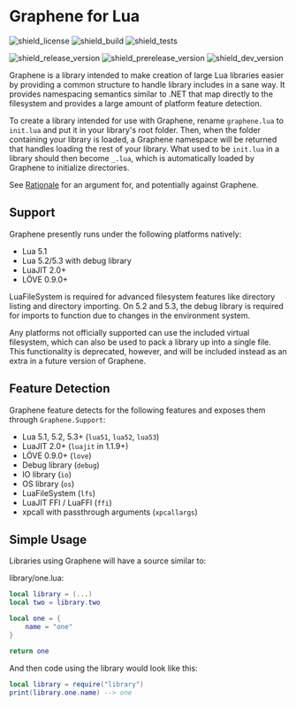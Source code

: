 # Graphene for Lua
![shield_license]
![shield_build]
![shield_tests]

![shield_release_version]
![shield_prerelease_version]
![shield_dev_version]

Graphene is a library intended to make creation of large Lua libraries easier by providing a common structure to handle library includes in a sane way. It provides namespacing semantics similar to .NET that map directly to the filesystem and provides a large amount of platform feature detection.

To create a library intended for use with Graphene, rename `graphene.lua` to `init.lua` and put it in your library's root folder. Then, when the folder containing your library is loaded, a Graphene namespace will be returned that handles loading the rest of your library. What used to be `init.lua` in a library should then become `_.lua`, which is automatically loaded by Graphene to initialize directories.

See [Rationale](docs/rationale.md) for an argument for, and potentially against Graphene.

## Support
Graphene presently runs under the following platforms natively:
- Lua 5.1
- Lua 5.2/5.3 with debug library
- LuaJIT 2.0+
- LÖVE 0.9.0+

LuaFileSystem is required for advanced filesystem features like directory listing and directory importing. On 5.2 and 5.3, the debug library is required for imports to function due to changes in the environment system.

Any platforms not officially supported can use the included virtual filesystem, which can also be used to pack a library up into a single file. This functionality is deprecated, however, and will be included instead as an extra in a future version of Graphene.

## Feature Detection
Graphene feature detects for the following features and exposes them through `Graphene.Support`:
- Lua 5.1, 5.2, 5.3+ (`lua51`, `lua52`, `lua53`)
- LuaJIT 2.0+ (`luajit` in 1.1.9+)
- LÖVE 0.9.0+ (`love`)
- Debug library (`debug`)
- IO library (`io`)
- OS library (`os`)
- LuaFileSystem (`lfs`)
- LuaJIT FFI / LuaFFI (`ffi`)
- xpcall with passthrough arguments (`xpcallargs`)

## Simple Usage

Libraries using Graphene will have a source similar to:

library/one.lua:
```lua
local library = (...)
local two = library.two

local one = {
	name = "one"
}

return one
```

And then code using the library would look like this:

```lua
local library = require("library")
print(library.one.name) --> one
```

[shield_license]: https://img.shields.io/badge/license-zlib/libpng-333333.svg?style=flat-square
[shield_build]: https://img.shields.io/badge/build-unknown-lightgrey.svg?style=flat-square
[shield_tests]: https://img.shields.io/badge/tests-0/0-lightgrey.svg?style=flat-square
[shield_release_version]: https://img.shields.io/badge/release-1.1.10-brightgreen.svg?style=flat-square
[shield_prerelease_version]: https://img.shields.io/badge/prerelease-none-lightgrey.svg?style=flat-square
[shield_dev_version]: https://img.shields.io/badge/development-1.2.0_/%202.0.0-orange.svg?style=flat-square